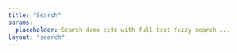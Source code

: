 ```yaml
---
title: "Search"
params:
  placeholder: Search demo site with full text fuzzy search ...
layout: "search"
---
```

